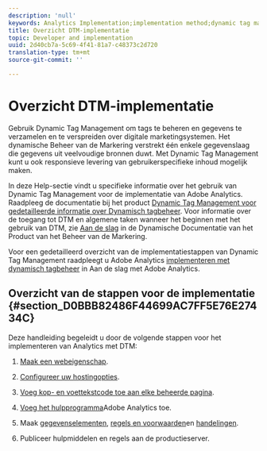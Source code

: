 ```yaml
---
description: 'null'
keywords: Analytics Implementation;implementation method;dynamic tag management;dtm
title: Overzicht DTM-implementatie
topic: Developer and implementation
uuid: 2d40cb7a-5c69-4f41-81a7-c48373c2d720
translation-type: tm+mt
source-git-commit: ''

---
```



# Overzicht DTM-implementatie

Gebruik Dynamic Tag Management om tags te beheren en gegevens te verzamelen en te verspreiden over digitale marketingsystemen. Het dynamische Beheer van de Markering verstrekt één enkele gegevenslaag die gegevens uit veelvoudige bronnen duwt. Met Dynamic Tag Management kunt u ook responsieve levering van gebruikerspecifieke inhoud mogelijk maken.

In deze Help-sectie vindt u specifieke informatie over het gebruik van Dynamic Tag Management voor de implementatie van Adobe Analytics. Raadpleeg de documentatie bij het product [Dynamic Tag Management voor gedetailleerde informatie over Dynamisch tagbeheer](https://marketing.adobe.com/resources/help/en_US/dtm/). Voor informatie over de toegang tot DTM en algemene taken wanneer het beginnen met het gebruik van DTM, zie [Aan de slag](https://marketing.adobe.com/resources/help/en_US/dtm/get_started.html) in de Dynamische Documentatie van het Product van het Beheer van de Markering.

Voor een gedetailleerd overzicht van de implementatiestappen van Dynamic Tag Management raadpleegt u Adobe Analytics [implementeren met dynamisch tagbeheer](https://marketing.adobe.com/resources/help/en_US/analytics/getting-started/add-adobe-analytics-dtm-tool.html) in Aan de slag met Adobe Analytics.

## Overzicht van de stappen voor de implementatie {#section_D0BBB82486F44699AC7FF5E76E27434C}

Deze handleiding begeleidt u door de volgende stappen voor het implementeren van Analytics met DTM:

1. [Maak een webeigenschap](/help/implement/other/dtm/t-create-web-property.md).
1. [Configureer uw hostingopties](/help/implement/other/dtm/t-configure-hosting.md).
1. [Voeg kop- en voettekstcode toe aan elke beheerde pagina](/help/implement/other/dtm/c-headers-footers/t-header-footer-code.md).
1. [Voeg het hulpprogramma](/help/implement/other/dtm/c-aa-tool/analytics-dtm.md)Adobe Analytics toe.
1. Maak [gegevenselementen](/help/implement/other/dtm/t-data-element.md), [regels en voorwaarden](/help/implement/other/dtm/c-rules/t-rules-create.md)en [handelingen](/help/implement/other/dtm/c-rules/t-rules-actions.md).

1. Publiceer hulpmiddelen en regels aan de productieserver.

